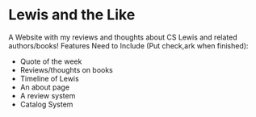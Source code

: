 # Lewis and the Like
A Website with my reviews and thoughts about CS Lewis and related authors/books!
Features Need to Include (Put check,ark when finished):
- Quote of the week 
- Reviews/thoughts on books
- Timeline of Lewis
- An about page
- A review system 
- Catalog System
